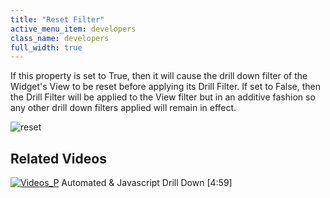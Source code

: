 ```yaml
---
title: "Reset Filter"
active_menu_item: developers
class_name: developers
full_width: true
---
```



If this property is set to True, then it will cause the drill down filter of the Widget's View to be reset before applying its Drill Filter. If set to False, then the Drill Filter will be applied to the View filter but in an additive fashion so any other drill down filters applied will remain in effect.

![reset](/img/docs/reset.zoom88.png)

## Related Videos

[![Videos\_P](/img/docs/videos_p.png)](http://www.youtube.com/v/t-MozAiRF0Q?autoplay=1&hd=1&fs=1&showsearch=0&rel=0&) Automated & Javascript Drill Down [4:59]
